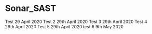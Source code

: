 # Sonar_SAST
Test 29 April 2020
Test 2 29th April 2020
Test 3 29th April 2020
Test 4 29th April 2020
Test 5 29th April 2020
test 6 9th  May 2020


